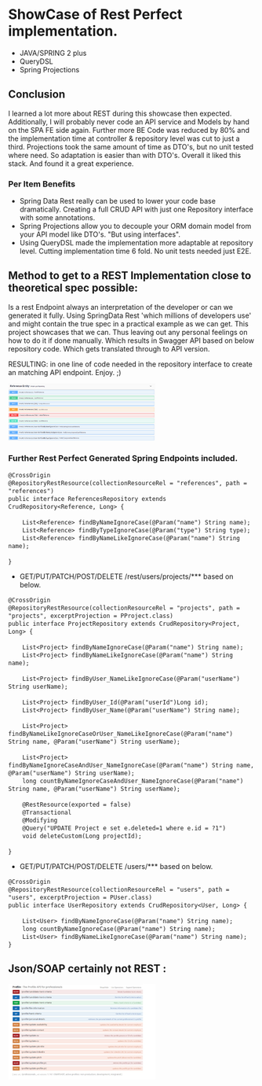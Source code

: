 # ShowCase of Rest Perfect implementation.
* JAVA/SPRING 2 plus
* QueryDSL
* Spring Projections 

## Conclusion
I learned a lot more about REST during this showcase then expected. Additionally, I will probably never code an API service and Models by hand on the SPA FE side again.
Further more BE Code was reduced by 80% and the implementation time at controller & repository level was cut to just a third.
Projections took the same amount of time as DTO's, but no unit tested where need. So adaptation is easier than with DTO's. Overall it liked this stack. And found it a great experience.

### Per Item Benefits
* Spring Data Rest really can be used to lower your code base dramatically. Creating a full CRUD API with just one Repository interface with some annotations.
* Spring Projections allow you to decouple your ORM domain model from your API model like DTO's. "But using interfaces".
* Using QueryDSL made the implementation more adaptable at repository level. Cutting implementation time 6 fold. No unit tests needed just E2E.

## Method to get to a REST Implementation close to theoretical spec possible: 
Is a rest Endpoint always an interpretation of the developer or can we generated it fully.
Using SpringData Rest 'which millions of developers use' and might contain the true spec in a practical example as we can get.
This project showcases that we can.
Thus leaving out any personal feelings on how to do it if done manually.
Which results in Swagger API based on below repository code. Which gets translated through to API version.

RESULTING:
in one line of code needed in the repository interface to create an matching API endpoint.
Enjoy. ;)

<img
  src="./ReferenceInformationEndpoint.png"
  alt="Saved then Saved with Error"
  title="The right way to do rest"
  style="display: inline-block; margin: 0 auto; max-width: 300px">

### Further Rest Perfect Generated Spring Endpoints included.
```
@CrossOrigin
@RepositoryRestResource(collectionResourceRel = "references", path = "references")
public interface ReferencesRepository extends CrudRepository<Reference, Long> {

    List<Reference> findByNameIgnoreCase(@Param("name") String name);
    List<Reference> findByTypeIgnoreCase(@Param("type") String type);
    List<Reference> findByNameLikeIgnoreCase(@Param("name") String name);

}
```

* GET/PUT/PATCH/POST/DELETE /rest/users/projects/*** based on below.
```
@CrossOrigin
@RepositoryRestResource(collectionResourceRel = "projects", path = "projects", excerptProjection = PProject.class)
public interface ProjectRepository extends CrudRepository<Project, Long> {

    List<Project> findByNameIgnoreCase(@Param("name") String name);
    List<Project> findByNameLikeIgnoreCase(@Param("name") String name);

    List<Project> findByUser_NameLikeIgnoreCase(@Param("userName") String userName);

    List<Project> findByUser_Id(@Param("userId")Long id);
    List<Project> findByUser_Name(@Param("userName") String name);

    List<Project> findByNameLikeIgnoreCaseOrUser_NameLikeIgnoreCase(@Param("name") String name, @Param("userName") String userName);

    List<Project> findByNameIgnoreCaseAndUser_NameIgnoreCase(@Param("name") String name, @Param("userName") String userName);
    long countByNameIgnoreCaseAndUser_NameIgnoreCase(@Param("name") String name, @Param("userName") String userName);

    @RestResource(exported = false)
    @Transactional
    @Modifying
    @Query("UPDATE Project e set e.deleted=1 where e.id = ?1")
    void deleteCustom(Long projectId);

}

```

* GET/PUT/PATCH/POST/DELETE /users/*** based on below.
```
@CrossOrigin
@RepositoryRestResource(collectionResourceRel = "users", path = "users", excerptProjection = PUser.class)
public interface UserRepository extends CrudRepository<User, Long> {

    List<User> findByNameIgnoreCase(@Param("name") String name);
    long countByNameIgnoreCase(@Param("name") String name);
    List<User> findByNameLikeIgnoreCase(@Param("name") String name);
}

```

## Json/SOAP certainly not REST :
<img
  src="./NotRest_ButJson_Soap.jpg"
  alt="Json/SOAP not Rest"
  title="The wrong way to do rest"
  style="display: inline-block; margin: 0 auto; max-width: 300px">